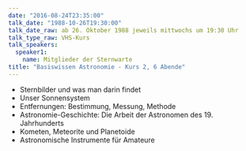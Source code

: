 ```yaml
---
date: "2016-08-24T23:35:00"
talk_date: "1988-10-26T19:30:00"
talk_date_raw: ab 26. Oktober 1988 jeweils mittwochs um 19:30 Uhr
talk_type_raw: VHS-Kurs
talk_speakers:
  speaker1:
    name: Mitglieder der Sternwarte
title: "Basiswissen Astronomie - Kurs 2, 6 Abende"
---
```


- Sternbilder und was man darin findet
- Unser Sonnensystem
- Entfernungen: Bestimmung, Messung, Methode
- Astronomie-Geschichte: Die Arbeit der Astronomen des 19. Jahrhunderts
- Kometen, Meteorite und Planetoide
- Astronomische Instrumente für Amateure
